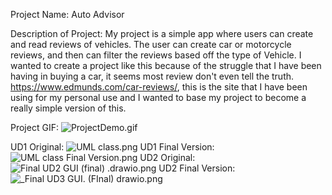 Project Name: Auto Advisor 

Description of Project: My project is a simple app where users can 
create and read reviews of vehicles. The user can create car or 
motorcycle reviews, and then can filter the reviews based off the type
of Vehicle. I wanted to create a project like this because of the 
struggle that I have been having in buying a car, it seems most review
don't even tell the truth. https://www.edmunds.com/car-reviews/, this
is the site that I have been using for my personal use and I 
wanted to base my project to become a really simple version of this.

Project GIF: 
![ProjectDemo.gif](com%2Fexample%2Fcarreviewproject%2FProjectDemo.gif)

UD1 Original:
![UML class.png](com%2Fexample%2Fcarreviewproject%2FUML%20class.png)
UD1 Final Version:
![UML class Final Version.png](com%2Fexample%2Fcarreviewproject%2FUML%20class%20Final%20Version.png)
UD2 Original:
![Final UD2 GUI (final) .drawio.png](com%2Fexample%2Fcarreviewproject%2FFinal%20UD2%20GUI%20%28final%29%20.drawio.png)
UD2 Final Version:
![_Final UD3 GUI. (FInal) drawio.png](com%2Fexample%2Fcarreviewproject%2F_Final%20UD3%20GUI.%20%28FInal%29%20drawio.png)